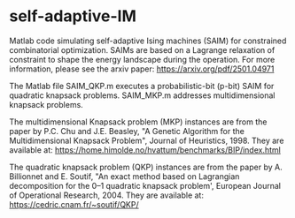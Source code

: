 # self-adaptive-IM
Matlab code simulating self-adaptive Ising machines (SAIM) for constrained combinatorial optimization. SAIMs are based on a Lagrange relaxation of constraint to shape the energy landscape during the operation.
For more information, please see the arxiv paper:
https://arxiv.org/pdf/2501.04971

The Matlab file SAIM_QKP.m executes a probabilistic-bit (p-bit) SAIM for quadratic knapsack problems. SAIM_MKP.m addresses multidimensional knapsack problems.

The multidimensional Knapsack problem (MKP) instances are from the paper by P.C. Chu and J.E. Beasley, "A Genetic Algorithm for the Multidimensional Knapsack Problem", Journal of Heuristics, 1998. They are available at:
https://home.himolde.no/hvattum/benchmarks/BIP/index.html

The quadratic knapsack problem (QKP) instances are from the paper by A. Billionnet and E. Soutif, "An exact method based on Lagrangian decomposition for the 0–1 quadratic knapsack problem', European Journal of Operational Research, 2004. They are available at:
https://cedric.cnam.fr/~soutif/QKP/
